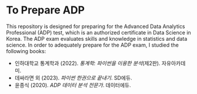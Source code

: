 # To Prepare ADP

This repository is designed for preparing for the Advanced Data Analytics Professional (ADP) test, which is an authorized certificate in Data Science in Korea. The ADP exam evaluates skills and knowledge in statistics and data science. In order to adequately prepare for the ADP exam, I studied the following books:

- 인하대학교 통계학과 (2022). *통계학: 파이썬을 이용한 분석*(제2판). 자유아카데미.
- 데싸라면 외 (2023). *파이썬 한권으로 끝내기*. SD에듀.
- 윤종식 (2020). *ADP 데이터 분석 전문가*. 데이터에듀.
